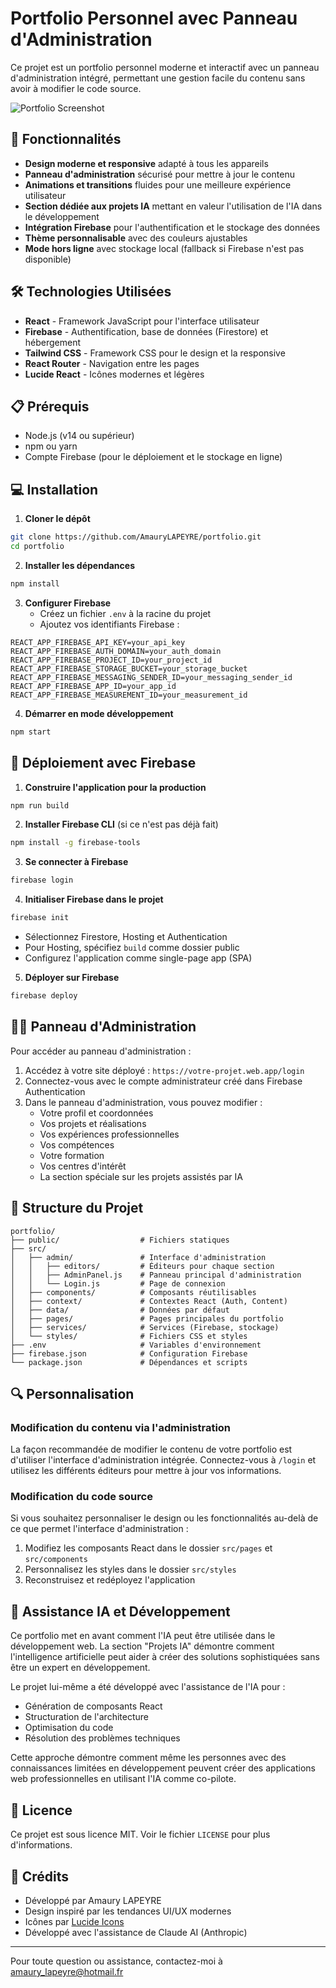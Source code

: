 # Portfolio Personnel avec Panneau d'Administration

Ce projet est un portfolio personnel moderne et interactif avec un panneau d'administration intégré, permettant une gestion facile du contenu sans avoir à modifier le code source.

![Portfolio Screenshot](screenshot.png)

## 🚀 Fonctionnalités

- **Design moderne et responsive** adapté à tous les appareils
- **Panneau d'administration** sécurisé pour mettre à jour le contenu
- **Animations et transitions** fluides pour une meilleure expérience utilisateur
- **Section dédiée aux projets IA** mettant en valeur l'utilisation de l'IA dans le développement
- **Intégration Firebase** pour l'authentification et le stockage des données
- **Thème personnalisable** avec des couleurs ajustables
- **Mode hors ligne** avec stockage local (fallback si Firebase n'est pas disponible)

## 🛠️ Technologies Utilisées

- **React** - Framework JavaScript pour l'interface utilisateur
- **Firebase** - Authentification, base de données (Firestore) et hébergement
- **Tailwind CSS** - Framework CSS pour le design et la responsive
- **React Router** - Navigation entre les pages
- **Lucide React** - Icônes modernes et légères

## 📋 Prérequis

- Node.js (v14 ou supérieur)
- npm ou yarn
- Compte Firebase (pour le déploiement et le stockage en ligne)

## 💻 Installation

1. **Cloner le dépôt**
```bash
git clone https://github.com/AmauryLAPEYRE/portfolio.git
cd portfolio
```

2. **Installer les dépendances**
```bash
npm install
```

3. **Configurer Firebase**
   - Créez un fichier `.env` à la racine du projet
   - Ajoutez vos identifiants Firebase :
```
REACT_APP_FIREBASE_API_KEY=your_api_key
REACT_APP_FIREBASE_AUTH_DOMAIN=your_auth_domain
REACT_APP_FIREBASE_PROJECT_ID=your_project_id
REACT_APP_FIREBASE_STORAGE_BUCKET=your_storage_bucket
REACT_APP_FIREBASE_MESSAGING_SENDER_ID=your_messaging_sender_id
REACT_APP_FIREBASE_APP_ID=your_app_id
REACT_APP_FIREBASE_MEASUREMENT_ID=your_measurement_id
```

4. **Démarrer en mode développement**
```bash
npm start
```

## 🚢 Déploiement avec Firebase

1. **Construire l'application pour la production**
```bash
npm run build
```

2. **Installer Firebase CLI** (si ce n'est pas déjà fait)
```bash
npm install -g firebase-tools
```

3. **Se connecter à Firebase**
```bash
firebase login
```

4. **Initialiser Firebase dans le projet**
```bash
firebase init
```
   - Sélectionnez Firestore, Hosting et Authentication
   - Pour Hosting, spécifiez `build` comme dossier public
   - Configurez l'application comme single-page app (SPA)

5. **Déployer sur Firebase**
```bash
firebase deploy
```

## 👨‍💻 Panneau d'Administration

Pour accéder au panneau d'administration :

1. Accédez à votre site déployé : `https://votre-projet.web.app/login`
2. Connectez-vous avec le compte administrateur créé dans Firebase Authentication
3. Dans le panneau d'administration, vous pouvez modifier :
   - Votre profil et coordonnées
   - Vos projets et réalisations
   - Vos expériences professionnelles
   - Vos compétences
   - Votre formation
   - Vos centres d'intérêt
   - La section spéciale sur les projets assistés par IA

## 📁 Structure du Projet

```
portfolio/
├── public/                  # Fichiers statiques
├── src/
│   ├── admin/               # Interface d'administration
│   │   ├── editors/         # Éditeurs pour chaque section
│   │   ├── AdminPanel.js    # Panneau principal d'administration
│   │   └── Login.js         # Page de connexion
│   ├── components/          # Composants réutilisables
│   ├── context/             # Contextes React (Auth, Content)
│   ├── data/                # Données par défaut
│   ├── pages/               # Pages principales du portfolio
│   ├── services/            # Services (Firebase, stockage)
│   └── styles/              # Fichiers CSS et styles
├── .env                     # Variables d'environnement
├── firebase.json            # Configuration Firebase
└── package.json             # Dépendances et scripts
```

## 🔍 Personnalisation

### Modification du contenu via l'administration

La façon recommandée de modifier le contenu de votre portfolio est d'utiliser l'interface d'administration intégrée. Connectez-vous à `/login` et utilisez les différents éditeurs pour mettre à jour vos informations.

### Modification du code source

Si vous souhaitez personnaliser le design ou les fonctionnalités au-delà de ce que permet l'interface d'administration :

1. Modifiez les composants React dans le dossier `src/pages` et `src/components`
2. Personnalisez les styles dans le dossier `src/styles`
3. Reconstruisez et redéployez l'application

## 🌟 Assistance IA et Développement

Ce portfolio met en avant comment l'IA peut être utilisée dans le développement web. La section "Projets IA" démontre comment l'intelligence artificielle peut aider à créer des solutions sophistiquées sans être un expert en développement.

Le projet lui-même a été développé avec l'assistance de l'IA pour :
- Génération de composants React
- Structuration de l'architecture
- Optimisation du code
- Résolution des problèmes techniques

Cette approche démontre comment même les personnes avec des connaissances limitées en développement peuvent créer des applications web professionnelles en utilisant l'IA comme co-pilote.

## 📄 Licence

Ce projet est sous licence MIT. Voir le fichier `LICENSE` pour plus d'informations.

## 🙏 Crédits

- Développé par Amaury LAPEYRE
- Design inspiré par les tendances UI/UX modernes
- Icônes par [Lucide Icons](https://lucide.dev/)
- Développé avec l'assistance de Claude AI (Anthropic)

---

Pour toute question ou assistance, contactez-moi à amaury_lapeyre@hotmail.fr